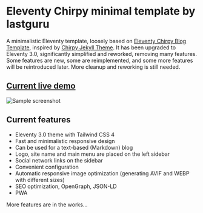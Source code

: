 # Eleventy Chirpy minimal template by lastguru

A minimalistic Eleventy template, loosely based on [Eleventy Chirpy Blog Template](https://github.com/muenzpraeger/eleventy-chirpy-blog-template), inspired by [Chirpy Jekyll Theme](https://github.com/cotes2020/jekyll-theme-chirpy). It has been upgraded to Eleventy 3.0, significantly simplified and reworked, removing many features. Some features are new, some are reimplemented, and some more features will be reintroduced later. More cleanup and reworking is still needed.

## [Current live demo](https://emp-starter.lastguru.dev)

![Sample screenshot](https://emp-starter.lastguru.dev/images/sample.png)

## Current features

- Eleventy 3.0 theme with Tailwind CSS 4
- Fast and minimalistic responsive design
- Can be used for a text-based (Markdown) blog
- Logo, site name and main menu are placed on the left sidebar
- Social network links on the sidebar
- Convenient configuration
- Automatic responsive image optimization (generating AVIF and WEBP with different sizes)
- SEO optimization, OpenGraph, JSON-LD
- PWA

More features are in the works...
